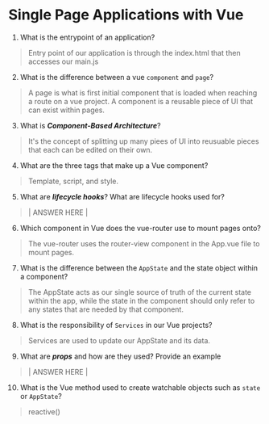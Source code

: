 # Single Page Applications with Vue
01. What is the entrypoint of an application?

  > Entry point of our application is through the index.html that then accesses our main.js

02. What is the difference between a vue `component` and `page`?

  > A page is what is first initial component that is loaded when reaching a route on a vue project. A component is a reusable piece of UI that can exist within pages.

03. What is ***Component-Based Architecture***?

  > It's the concept of splitting up many piees of UI into reusuable pieces that each can be edited on their own.

04. What are the three tags that make up a Vue component?

  > Template, script, and style.

05. What are ***lifecycle hooks***? What are lifecycle hooks used for?

  > | ANSWER HERE |

06. Which component in Vue does the vue-router use to mount pages onto?

  > The vue-router uses the router-view component in the App.vue file to mount pages.
07. What is the difference between the `AppState` and the state object within a component?

  > The AppState acts as our single source of truth of the current state within the app, while the state in the component should only refer to any states that are needed by that component.

08. What is the responsibility of `Services` in our Vue projects?

  > Services are used to update our AppState and its data.

09. What are ***props*** and how are they used? Provide an example

  > | ANSWER HERE |

10. What is the Vue method used to create watchable objects such as `state` or `AppState`?

  > reactive()
